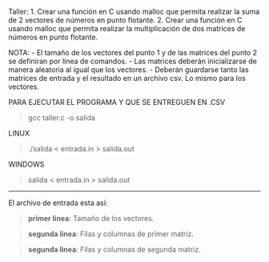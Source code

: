 Taller:
	1. Crear una función en C usando malloc que permita realizar la suma de 2 vectores de números en punto flotante.
	2. Crear una función en C usando malloc que permita realizar la multiplicación de dos matrices de números en punto flotante.

NOTA:
	- El tamaño de los vectores del punto 1 y de las matrices del punto 2 se definiran por línea de comandos.
	- Las matrices deberán inicializarse de manera aleatoria al igual que los vectores.
	- Deberán guardarse tanto las matrices de entrada y el resultado en un archivo csv. Lo mismo para los vectores.

PARA EJECUTAR EL PROGRAMA Y QUE SE ENTREGUEN EN .CSV

> gcc taller.c -o salida

LINUX

> ./salida < entrada.in > salida.out

WINDOWS

> salida < entrada.in > salida.out
---
El archivo de entrada esta así:
> **primer linea**: Tamaño de los vectores.

> **segunda linea**: Filas y columnas de primer matriz.

> **segunda linea**: Filas y columnas de segunda matriz.
